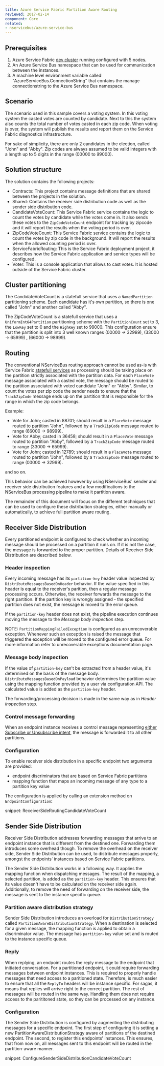 ```yaml
---
title: Azure Service Fabric Partition Aware Routing
reviewed: 2017-02-14
component: Core
related:
- nservicebus/azure-service-bus
---
```



## Prerequisites

1. Azure Service Fabric [dev cluster](https://docs.microsoft.com/en-us/azure/service-fabric/service-fabric-get-started) running configured with 5 nodes.
2. An Azure Service Bus namespace that can be used for communication between the instances.
3. A machine level environment variable called "AzureServiceBus.ConnectionString" that contains the manage connectionstring to the Azure Service Bus namespace.

## Scenario

The scenario used in this sample covers a voting system. In this voting system the casted votes are counted by candidate. Next to this the system also counts the total number of votes casted in each zip code. When voting is over, the system will publish the results and report them on the Service Fabric diagnostics infrastructure.

For sake of simplicity, there are only 2 candidates in the election, called "John" and "Abby". Zip codes are always assumed to be valid integers with a length up to 5 digits in the range (00000 to 99000).


## Solution structure

The solution contains the following projects:

 * Contracts: This project contains message definitions that are shared between the projects in the solution.
 * Shared: Contains the receiver side distribution code as well as the sender side distribution code. 
 * CandidateVoteCount: This Service Fabric service contains the logic to count the votes by candidate while the votes come in. It also sends these votes to the `ZipCodeVoteCount` endpoint for tracking by zipcode and it will report the results when the voting period is over.
 * ZipCodeVoteCount: This Service Fabric service contains the logic to count the votes by zip code in the background. It will report the results when the allowed counting period is over.
 * ServiceFabricRouting: This is the Service Fabric deployment project, it describes how the Service Fabric application and service types will be configured.
 * Voter: This is a console application that allows to cast votes. It is hosted outside of the Service Fabric cluster.

## Cluster partitioning

The CandidateVoteCount is a statefull service that uses a `NamedPartition` partitioning scheme. Each candidate has it's own partition, so there is one called "John" and another called "Abby". 

The ZipCodeVoteCount is a statefull service that uses a `UniformInt64Partition` partitioning scheme with the `PartitionCount` set to 3, the `LowKey` set to 0 and the `HighKey` set to 99000. This configuration ensure that the partition is split into 3 well known ranges (00000 -> 32999), (33000 -> 65999) , (66000 -> 98999).

## Routing

The conventional NServiceBus routing approach cannot be used as-is with Service Fabric [statefull services](https://docs.microsoft.com/en-us/azure/service-fabric/service-fabric-concepts-partitioning) as processing should be taking place on the partition strictly associated with the partition data. For each `PlaceVote` message associated with a casted vote, the message should be routed to the partition associated with voted candidate "John" or "Abby". Similar, to count the votes per zip code the sender needs to ensure that the `TrackZipCode` message ends up on the partition that is responsible for the range in which the zip code belongs.

Example:

- Vote for John; casted in 88701; should result in a `PlaceVote` message routed to partition "John", followed by a `TrackZipCode` message routed to range (66000 -> 98999).
- Vote for Abby; casted in 36458; should result in a `PlaceVote` message routed to partition "Abby", followed by a `TrackZipCode` message routed to range (33000 -> 65999).
- Vote for John; casted in 12789; should result in a `PlaceVote` message routed to partition "John", followed by a `TrackZipCode` message routed to range (00000 -> 32999).

and so on.

This behavior can be achieved however by using NServiceBus' sender and receiver side distribution features and a few modifications to the NServiceBus processing pipeline to make it partition aware.

The remainder of this document will focus on the different techniques that can be used to configure these distribution strategies, either manually or automatically, to achieve full partition aware routing. 

## Receiver Side Distribution

Every partitioned endpoint is configured to check whether an incoming message should be processed on a partition it runs on. If it is not the case, the message is forwarded to the proper partition. Details of Receiver Side Distribution are described below.

### Header inspection

Every incoming message has its `partition-key` header value inspected by `DistributeMessagesBasedOnHeader` behavior. If the value specified in this header is equal to the receiver's parition, then a regular message processing occurs. Otherwise, the receiver forwards the message to the right partition. If the partition key is wrongly assigned - the specified partition does not exist, the message is moved to the error queue.

If the `partition-key` header does not exist, the pipeline execution continues moving the message to the *Message body inspection* step.

NOTE: `PartitionMappingFailedException` is configured as an unrecoverable exception. Whenever such an exception is raised the message that triggered the exception will be moved to the configured error queue. For more information refer to unrecoverable exceptions documentation page.

### Message body inspection

If the value of `partition-key` can't be extracted from a header value, it's determined on the basis of the message body. `DistributeMessagesBasedOnPayload` behavior determines the partition value using the mapping function provided by a user via configuration API. The calculated value is added as the `partition-key` header.

The forwarding/processing decision is made in the same way as in *Header inspection* step.

### Control message forwarding

When an endpoint instance receives a control message representing [either Subscribe or Unsubscribe intent](/nservicebus/messaging/headers#messaging-interaction-headers-nservicebus-messageintent), the message is forwarded it to all other partitions.

### Configuration

To enable receiver side distribution in a specific endpoint two arguments are provided:
- endpoint discriminators that are based on Service Fabric partitions 
- mapping function that maps an incoming message of any type to a partition key value

The configuration is applied by calling an extension method on `EndpointConfiguration`:

snippet: ReceiverSideRoutingCandidateVoteCount

## Sender Side Distribution

Receiver Side Distribution addresses forwarding messages that arrive to an endpoint instance that is different from the destined one. Forwarding them introduces some overhead though. To remove the overhead on the receiver side, Sender Side Distribution can be used, to distribute messages properly, amongst the endpoints' instances based on Service Fabric partitions.

The Sender Side Distribution works in a following way. It applies the mapping function when dispatching messages. The result of the mapping, a selected partition, is added as the `partition-key` header. This ensures that its value doesn't have to be calculated on the receiver side again. Additionally, to remove the need of forwarding on the receiver side, the message is sent to the instance specific queue.

### Partition aware distribution strategy

Sender Side Distribution introduces an overload for `DistributionStrategy` called `PartitionAwareDistributionStrategy`. When a destination is selected for a given message, the mapping function is applied to obtain a discriminator value. The message has `partition-key` value set and is routed to the instance specific queue.

### Reply 

When replying, an endpoint routes the reply message to the endpoint that initiated conversation. For a partitioned endpoint, it could require forwarding messages between endpoint instances. This is required to properly handle messages that need access to a paritioned state. Therefore, is much easier to ensure that all the `ReplyTo` headers will be instance specific. For sagas, it means that replies will arrive right to the correct partition. The rest of messages will be routed in the same way. Handling them does not require access to the parititoned state, so they can be processed on any instance.

### Configuration

The Sender Side Distribution is configured by augmenting the distributing messages for a specific endpoint. The first step of configuring it is setting a new PartitionAwareDistributionStrategy aware of partitions of the destined endpoint. The second, to register this endpoints' instances. This ensures, that from now on, all messages sent to this endpoint will be routed in the partition-aware manner.

snippet: ConfigureSenderSideDistributionCandidateVoteCount